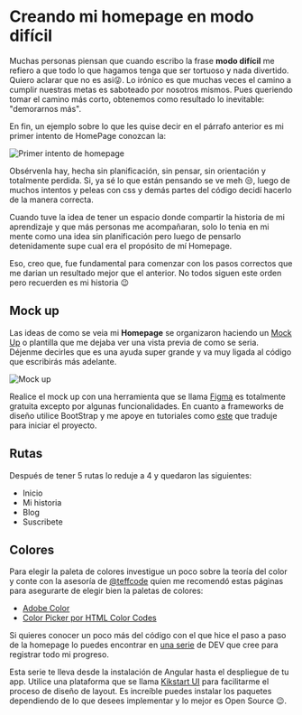 # Creando mi homepage en modo difícil

Muchas personas piensan que cuando escribo la frase **modo difícil** me refiero a que todo lo que hagamos tenga que ser tortuoso y nada divertido. Quiero aclarar que no es asi😜. Lo irónico es que muchas veces el camino a cumplir nuestras metas es saboteado por nosotros mismos. Pues queriendo tomar el camino más corto, obtenemos como resultado lo inevitable: "demorarnos más".

En fin, un ejemplo sobre lo que les quise decir en el párrafo anterior es mi primer intento de HomePage conozcan la:

![Primer intento de homepage](https://firebasestorage.googleapis.com/v0/b/modo-dificil.appspot.com/o/Screen%20Shot%202020-09-06%20at%209.01.26%20PM.png?alt=media&token=4dee6ab0-a3ac-44f8-97b0-c4340b6479b5)

Obsérvenla hay, hecha sin planificación, sin pensar, sin orientación y totalmente perdida. Si, ya sé lo que están pensando se ve meh 😒, luego de muchos intentos y peleas con css y demás partes del código decidí hacerlo de la manera correcta.

Cuando tuve la idea de tener un espacio donde compartir la historia de mi aprendizaje y que más personas me acompañaran, solo lo tenia en mi mente como una idea sin planificación pero luego de pensarlo detenidamente supe cual era el propósito de mí Homepage.

Eso, creo que, fue fundamental para comenzar con los pasos correctos que me darian un resultado mejor que el anterior. No todos siguen este orden pero recuerden es mi historia 😉

## Mock up

Las ideas de como se veia mi **Homepage** se organizaron haciendo un [Mock Up](https://estudioka.es/que-es-un-mock-up/) o plantilla que me dejaba ver una vista previa de como se seria. Déjenme decirles que es una ayuda super grande y va muy ligada al código que escribirás más adelante.

![Mock up](https://firebasestorage.googleapis.com/v0/b/modo-dificil.appspot.com/o/Screen%20Shot%202020-09-06%20at%209.00.47%20PM.png?alt=media&token=87731652-2b97-40fd-9a70-1ace58dc6a7f)

Realice el mock up con una herramienta que se llama [Figma](https://www.figma.com/) es totalmente gratuita excepto por algunas funcionalidades. En cuanto a frameworks de diseño utilice BootStrap y me apoye en tutoriales como [este](https://dev.to/kikstartdev/tutorial-aplicaciones-de-angular-cli-con-bootstrap-pfb) que traduje para iniciar el proyecto.

## Rutas

Después de tener 5 rutas lo reduje a 4 y quedaron las siguientes:

- Inicio
- Mi historia
- Blog
- Suscribete

## Colores

Para elegir la paleta de colores investigue un poco sobre la teoría del color y conte con la asesoría de [@teffcode](https://twitter.com/teffcode) quien me recomendó estas páginas para asegurarte de elegir bien la paletas de colores:

- [Adobe Color](https://color.adobe.com/es/create/color-wheel)
- [Color Picker por HTML Color Codes](http://htmlcolorcodes.com/color-picker/)

Si quieres conocer un poco más del código con el que hice el paso a paso de la homepage lo puedes encontrar en [una serie](https://dev.to/derlys/series/7746) de DEV que cree para registrar todo mi progreso.

Esta serie te lleva desde la instalación de Angular hasta el despliegue de tu app. Utilice una plataforma que se llama [Kikstart UI](https://github.com/kikstart-ui/kikstart-ui) para facilitarme el proceso de diseño de layout. Es increíble puedes instalar los paquetes dependiendo de lo que desees implementar y lo mejor es Open Source 😉.
